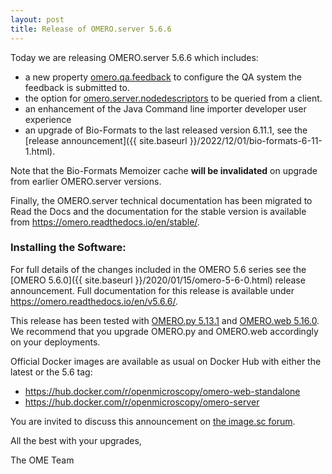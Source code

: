```yaml
---
layout: post
title: Release of OMERO.server 5.6.6
---
```


Today we are releasing OMERO.server 5.6.6 which includes:

- a new property [omero.qa.feedback](https://omero.readthedocs.io/en/v5.6.6/sysadmins/config.html#omero.qa.feedback) to configure the QA system the feedback is submitted to.
- the option for [omero.server.nodedescriptors](https://omero.readthedocs.io/en/v5.6.6/sysadmins/config.html#omero.server.nodedescriptors) to be queried from a client.
- an enhancement of the Java Command line importer developer user experience
- an upgrade of Bio-Formats to the last released version 6.11.1, see the [release announcement]({{ site.baseurl }}/2022/12/01/bio-formats-6-11-1.html).



Note that the Bio-Formats Memoizer cache **will be invalidated** on upgrade from earlier OMERO.server versions.

Finally, the OMERO.server technical documentation has been migrated to Read the Docs and
the documentation for the stable version is available from <https://omero.readthedocs.io/en/stable/>.

### Installing the Software:

For full details of the changes included in the OMERO 5.6 series see the
[OMERO 5.6.0]({{ site.baseurl }}/2020/01/15/omero-5-6-0.html) release
announcement. Full documentation for this release is available
under <https://omero.readthedocs.io/en/v5.6.6/>.

This release has been tested with
[OMERO.py 5.13.1](https://pypi.org/project/omero-py/5.13.1/) and
[OMERO.web 5.16.0](https://pypi.org/project/omero-web/5.16.0/). We
recommend that you upgrade OMERO.py and OMERO.web accordingly on your deployments.

Official Docker images are available as usual on Docker Hub with either
the latest or the 5.6 tag:

* <https://hub.docker.com/r/openmicroscopy/omero-web-standalone>
* <https://hub.docker.com/r/openmicroscopy/omero-server>

You are invited to discuss this announcement on
[the image.sc forum](https://forum.image.sc/tags/c/data-management/omero).

All the best with your upgrades,

The OME Team
